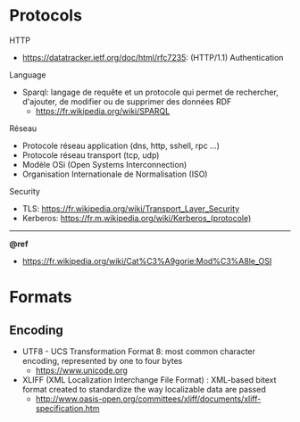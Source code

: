 # Protocols

HTTP
- https://datatracker.ietf.org/doc/html/rfc7235: (HTTP/1.1) Authentication

Language
- Sparql: langage de requête et un protocole qui permet de rechercher, d'ajouter, de modifier ou de supprimer des données RDF 
  + https://fr.wikipedia.org/wiki/SPARQL

Réseau
- Protocole réseau application (dns, http, sshell, rpc ...)
- Protocole réseau transport (tcp, udp)
- Modèle OSi (Open Systems Interconnection)
- Organisation Internationale de Normalisation (ISO)

Security
* TLS: https://fr.wikipedia.org/wiki/Transport_Layer_Security
* Kerberos: https://fr.m.wikipedia.org/wiki/Kerberos_(protocole)

---
**@ref**  
- https://fr.wikipedia.org/wiki/Cat%C3%A9gorie:Mod%C3%A8le_OSI

# Formats

## Encoding
- UTF8 - UCS Transformation Format 8: most common character encoding, represented by one to four bytes
  + https://www.unicode.org
- XLIFF (XML Localization Interchange File Format) : XML-based bitext format created to standardize the way localizable data are passed
  + http://www.oasis-open.org/committees/xliff/documents/xliff-specification.htm 
